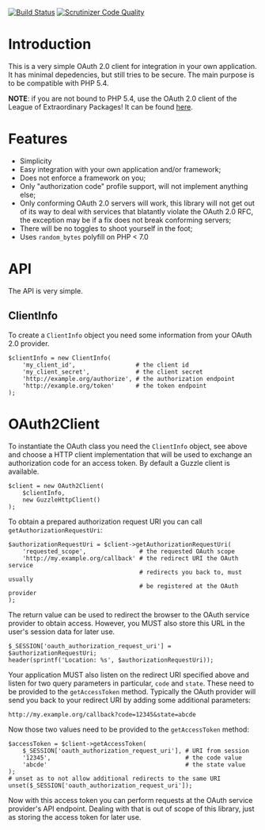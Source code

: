 [![Build Status](https://travis-ci.org/fkooman/php-oauth2-client.svg?branch=master)](https://travis-ci.org/fkooman/php-oauth2-client)
[![Scrutinizer Code Quality](https://scrutinizer-ci.com/g/fkooman/php-oauth2-client/badges/quality-score.png?b=master)](https://scrutinizer-ci.com/g/fkooman/php-oauth2-client/?branch=master)

# Introduction
This is a very simple OAuth 2.0 client for integration in 
your own application. It has minimal depedencies, but still tries to be secure. 
The main purpose is to be compatible with PHP 5.4.

**NOTE**: if you are not bound to PHP 5.4, use the OAuth 2.0 client of 
the League of Extraordinary Packages! It can be found 
[here](http://oauth2-client.thephpleague.com/).

# Features

- Simplicity
- Easy integration with your own application and/or framework;
- Does not enforce a framework on you;
- Only "authorization code" profile support, will not implement anything else;
- Only conforming OAuth 2.0 servers will work, this library will not get out of 
  its way to deal with services that blatantly violate the OAuth 2.0 RFC, the 
  exception may be if a fix does not break conforming servers;
- There will be no toggles to shoot yourself in the foot;
- Uses `random_bytes` polyfill on PHP < 7.0

# API

The API is very simple.

## ClientInfo 

To create a `ClientInfo` object you need some information from your OAuth 2.0 
provider.

    $clientInfo = new ClientInfo(
        'my_client_id',                 # the client id
        'my_client_secret',             # the client secret
        'http://example.org/authorize', # the authorization endpoint
        'http://example.org/token'      # the token endpoint
    );

# OAuth2Client

To instantiate the OAuth class you need the `ClientInfo` object, see above and
choose a HTTP client implementation that will be used to exchange an 
authorization code for an access token. By default a Guzzle client is 
available.

    $client = new OAuth2Client(
        $clientInfo,
        new GuzzleHttpClient()
    );

To obtain a prepared authorization request URI you can call 
`getAuthorizationRequestUri`:

    $authorizationRequestUri = $client->getAuthorizationRequestUri(
        'requested_scope',               # the requested OAuth scope
        'http://my.example.org/callback' # the redirect URI the OAuth service
                                         # redirects you back to, must usually
                                         # be registered at the OAuth provider
    );

The return value can be used to redirect the browser to the OAuth service 
provider to obtain access. However, you MUST also store this URL in the user's
session data for later use.

    $_SESSION['oauth_authorization_request_uri'] = $authorizationRequestUri;
    header(sprintf('Location: %s', $authorizationRequestUri));

Your application MUST also listen on the redirect URI specified above and 
listen for two query parameters in particular, `code` and `state`. These need
to be provided to the `getAccessToken` method. Typically the OAuth provider 
will send you back to your redirect URI by adding some additional parameters:

    http://my.example.org/callback?code=12345&state=abcde

Now those two values need to be provided to the `getAccessToken` method:

    $accessToken = $client->getAccessToken(
        $_SESSION['oauth_authorization_request_uri'], # URI from session
        '12345',                                      # the code value
        'abcde'                                       # the state value
    );
    # unset as to not allow additional redirects to the same URI
    unset($_SESSION['oauth_authorization_request_uri']);


Now with this access token you can perform requests at the OAuth service 
provider's API endpoint. Dealing with that is out of scope of this library, 
just as storing the access token for later use.
